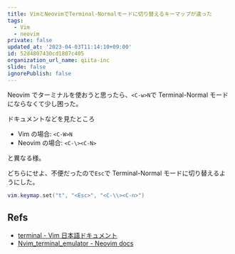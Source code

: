 ```yaml
---
title: VimとNeovimでTerminal-Normalモードに切り替えるキーマップが違った
tags:
  - Vim
  - neovim
private: false
updated_at: '2023-04-03T11:14:10+09:00'
id: 52d4807430cd1807c405
organization_url_name: qiita-inc
slide: false
ignorePublish: false
---
```


Neovim でターミナルを使おうと思ったら、`<C-w>N`で Terminal-Normal モードにならなくて少し困った。

ドキュメントなどを見たところ

- Vim の場合: `<C-W>N`
- Neovim の場合: `<C-\><C-N>`

と異なる様。

どちらにせよ、不便だったので`Esc`で Terminal-Normal モードに切り替えるようにした。

```lua:init.lua
vim.keymap.set("t", "<Esc>", "<C-\\><C-n>")
```

## Refs

- [terminal - Vim 日本語ドキュメント](https://vim-jp.org/vimdoc-ja/terminal.html)
- [Nvim_terminal_emulator - Neovim docs](https://neovim.io/doc/user/nvim_terminal_emulator.html)
